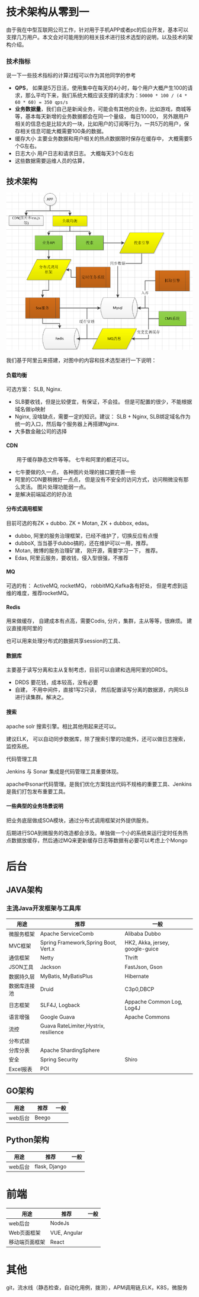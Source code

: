 # 技术架构从零到一

由于我在中型互联网公司工作，针对用于手机APP或者pc的后台开发，基本可以支撑几万用户。本文会对可能用到的相关技术进行技术选型的说明，以及技术的架构介绍。

### 技术指标

说一下一些技术指标的计算过程可以作为其他同学的参考

- **QPS**， 如果是5万日活，使用集中在每天的4小时，每个用户大概产生100的请求，那么平均下来，我们系统大概应该支撑的请求为：`50000 * 100 / (4 * 60 * 60) = 350 qps/s`
- **业务数据量**，我们自己是新闻业务，可能会有其他的业务，比如游戏，商城等等，基本每天新增的业务数据都会在同一个量级， 每日10000， 另外跟用户相关的信息也是比较大的一块，比如用户的订阅等行为，一共5万的用户，保存相关信息可能大概需要100条的数据。
- 缓存大小 主要业务数据和用户相关的热点数据限时保存在缓存中， 大概需要5个G左右。
- 日志大小 用户日志和请求日志。 大概每天3个G左右
- 这些数据需要运维人员的估算，

## 技术架构

![img](imgs/arch1.png)

 

我们基于阿里云来搭建，对图中的内容和技术选型进行一下说明：

#### 负载均衡

可选方案： SLB, Nginx.

- SLB要收钱，但是比较便宜，有保证，不会挂。 但是可配置的很少，不能根据域名做ip映射
- Nginx, 没啥缺点，需要一定的知识。建议： SLB + Nginx, SLB绑定域名作为统一的入口，然后每个服务器上再搭建Nginx.
- 大多数金融公司的选择

#### CDN

　　用于缓存静态文件等等。 七牛和阿里的都还可以。

- 七牛要做的久一点， 各种图片处理的接口要完善一些
- 阿里的CDN要稍微好一点点， 但是没有不安全的访问方式，访问稍微没有那么灵活。 图片处理功能弱一点。
- 是解决前端延迟的好办法

#### 分布式调用框架

目前可选的有ZK + dubbo. ZK + Motan, ZK + dubbox, edas。

- dubbo, 阿里的服务治理框架，已经不维护了，切换反应有点慢
- dubboX, 当当基于dubbo搞的，还在维护可以一用，推荐。
- Motan, 微博的服务治理矿建， 刚开源，需要学习一下， 推荐。
- Edas, 阿里云服务，要收钱，侵入型很强，不推荐

#### MQ

可选的有： ActiveMQ, rocketMQ， robbitMQ,Kafka各有好处， 但是考虑到运维的难度，推荐rocketMQ。

#### Redis

用来做缓存， 自建成本有点高，需要Codis, 分片，集群，主从等等，很麻烦。 建议直接用阿里的

也可以用来处理分布式的数据共享session的工具、

#### 数据库

主要基于读写分离和主从复制考虑，目前可以自建和选用阿里的DRDS。

- DRDS 要花钱，成本较高，没有必要
- 自建， 不用中间件，直接1写2只读， 然后配置读写分离的数据源，内网SLB进行读集群。解决之。

#### 搜索

apache solr 搜索引擎。相比其他用起来还可以。

建议ELK， 可以自动同步数据库，除了搜索引擎的功能外，还可以做日志搜索，监控系统。

 

代码管理工具

Jenkins 与 Sonar 集成是代码管理工具重要体现。

apache中sonar代码管理。是我们优化方案找出代码不规格的重要工具、Jenkins是我们打包发布重要工具。

#### 一些典型的业务场景说明

把业务底层做成SOA模块，通过分布式调用框架对外提供服务。

后期进行SOA到微服务的改造都会涉及。单独做一个小的系统来运行定时任务热点数据放缓存，然后通过MQ来更新缓存日志等数据有必要可以考虑上个Mongo



# 后台

## JAVA架构

### 主流Java开发框架与工具库

| 用途         | 推荐                                  | 一般                            |
| ------------ | ------------------------------------- | ------------------------------- |
| 微服务框架   | Apache ServiceComb                    | Alibaba Dubbo                   |
| MVC框架      | Spring Framework,Spring Boot, Vert.x  | HK2, Akka, jersey, google-guice |
| 通信框架     | Netty                                 | Thrift                          |
| JSON工具     | Jackson                               | FastJson, Gson                  |
| 数据持久层   | MyBatis, MyBatisPlus                  | Hibernate                       |
| 数据库连接池 | Druid                                 | C3p0,DBCP                       |
| 日志框架     | SLF4J, Logback                        | Appache Common Log, Log4J       |
| 语言增强     | Google Guava                          | Apache Commons                  |
| 流控         | Guava RateLimiter,Hystrix, resilience |                                 |
| 分布式锁     |                                       |                                 |
| 分库分表     | Apache ShardingSphere                 |                                 |
| 安全         | Spring Security                       | Shiro                           |
| Excel报表    | POI                                   |                                 |

## GO架构

| 用途    | 推荐  | 一般 |
| ------- | ----- | ---- |
| web后台 | Beego |      |



## Python架构

| 用途    | 推荐          | 一般 |
| ------- | ------------- | ---- |
| web后台 | flask, Django |      |

# 前端


| 用途           | 推荐         | 一般 |
| -------------- | ------------ | ---- |
| web后台        | NodeJs       |      |
| Web页面框架    | VUE, Angular |      |
| 移动端页面框架 | React        |      |


# 其他
git，流水线（静态检查，自动化用例，拨测），APM调用链,ELK，K8S，微服务